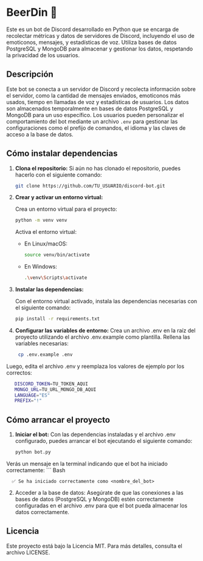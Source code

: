 # BeerDin 🍺

Este es un bot de Discord desarrollado en Python que se encarga de recolectar métricas y datos de servidores de Discord, incluyendo el uso de emoticonos, mensajes, y estadísticas de voz.
Utiliza bases de datos PostgreSQL y MongoDB para almacenar y gestionar los datos, respetando la privacidad de los usuarios.

## Descripción
Este bot se conecta a un servidor de Discord y recolecta información sobre el servidor, como la cantidad de mensajes enviados, emoticonos más usados, tiempo en llamadas de voz y estadísticas de usuarios. Los datos son almacenados temporalmente en bases de datos PostgreSQL y MongoDB para un uso específico. Los usuarios pueden personalizar el comportamiento del bot mediante un archivo `.env` para gestionar las configuraciones como el prefijo de comandos, el idioma y las claves de acceso a la base de datos.

## Cómo instalar dependencias

1. **Clona el repositorio:**
   Si aún no has clonado el repositorio, puedes hacerlo con el siguiente comando:

   ```bash
   git clone https://github.com/TU_USUARIO/discord-bot.git

2. **Crear y activar un entorno virtual:**

   Crea un entorno virtual para el proyecto:
   ```bash
   python -m venv venv
   ```

   Activa el entorno virtual:

   * En Linux/macOS:
     ```bash
     source venv/bin/activate
     ```

   * En Windows:
     ```bash
     .\venv\Scripts\activate
     ```

3. **Instalar las dependencias:**

   Con el entorno virtual activado, instala las dependencias necesarias con el siguiente comando:
   ```bash
   pip install -r requirements.txt
   ```
4. **Configurar las variables de entorno:**
Crea un archivo .env en la raíz del proyecto utilizando el archivo .env.example como plantilla. Rellena las variables necesarias:
     ```bash
      cp .env.example .env

Luego, edita el archivo .env y reemplaza los valores de ejemplo por los correctos:
   ```bash
      DISCORD_TOKEN=TU_TOKEN_AQUI
      MONGO_URL=TU_URL_MONGO_DB_AQUI
      LANGUAGE="ES"
      PREFIX="!"
   ```

## Cómo arrancar el proyecto
1. **Iniciar el bot:**
Con las dependencias instaladas y el archivo .env configurado, puedes arrancar el bot ejecutando el siguiente comando:
    ``` bash
    python bot.py
    
Verás un mensaje en la terminal indicando que el bot ha iniciado correctamente:
    ``` Bash
    
      ✅ Se ha iniciado correctamente como <nombre_del_bot>
2. Acceder a la base de datos:
Asegúrate de que las conexiones a las bases de datos (PostgreSQL y MongoDB) estén correctamente configuradas en el archivo .env para que el bot pueda almacenar los datos correctamente.

## Licencia
Este proyecto está bajo la Licencia MIT. Para más detalles, consulta el archivo LICENSE.
